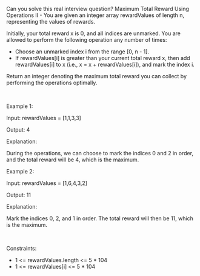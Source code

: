 Can you solve this real interview question? Maximum Total Reward Using Operations II - You are given an integer array rewardValues of length n, representing the values of rewards.

Initially, your total reward x is 0, and all indices are unmarked. You are allowed to perform the following operation any number of times:

 * Choose an unmarked index i from the range [0, n - 1].
 * If rewardValues[i] is greater than your current total reward x, then add rewardValues[i] to x (i.e., x = x + rewardValues[i]), and mark the index i.

Return an integer denoting the maximum total reward you can collect by performing the operations optimally.

 

Example 1:

Input: rewardValues = [1,1,3,3]

Output: 4

Explanation:

During the operations, we can choose to mark the indices 0 and 2 in order, and the total reward will be 4, which is the maximum.

Example 2:

Input: rewardValues = [1,6,4,3,2]

Output: 11

Explanation:

Mark the indices 0, 2, and 1 in order. The total reward will then be 11, which is the maximum.

 

Constraints:

 * 1 <= rewardValues.length <= 5 * 104
 * 1 <= rewardValues[i] <= 5 * 104